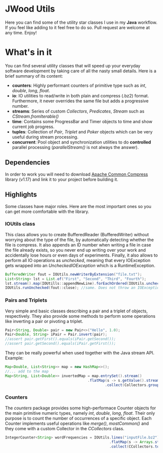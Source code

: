 # JWood Utils
Here you can find some of the utility star classes I use in my **Java** workflow. If you feel like adding to it feel free to do so. Pull request are welcome at any time. Enjoy!

# What's in it
You can find several utility classes that will speed up your everyday software development by taking care of all the nasty small details.
Here is a brief summary of its content:
- **counters**: Highly performant counters of primitive type such as *int*, *double*, *long*, *float*.
- **io**: IO utilities to read/write in both plain and compress (.bz2) format. Furthermore, it never overrides the same file but adds a progressive number.
- **streams**: Series of custom *Collectors*, *Predicates*, *Stream* such as *CStream.fromIterable()*
- **time**: Contains some ProgressBar and Timer objects to time and show current job progress.
- **tuples**: Collection of *Pair*, *Triplet* and *Poker* objects which can be very useful during stream processing.
- **concurrent**: Pool object and synchronization utilities to do **controlled** parallel processing (*parallelStream()* is not always the answer).


## Dependencies
In order to work you will need to download [Apache Common Compress](https://commons.apache.org/proper/commons-compress/) library (v1.17) and link it to your project before building it.


## Highlights
Some classes have major roles. Here are the most important ones so you can get more comfortable with the library.

### IOUtils class
This class allows you to create BufferedReader (BufferedWriter) without worrying about the type of the file, by automatically detecting whether the file is compress.
It also appends an ID number when writing a file in case the file already exists, so you never end up writing over your work and accidentally lose hours or even days of experiments.
Finally, it also allows to perform all IO operations as *unchecked*, meaning that every IOException gets wrapped into an *UncheckedIOException* which is a RuntimeException.

```Java
BufferedWriter fout = IOUtils.newWriterByExtension("file.txt");
List<String> lst = List.of("First", "Second", "Third", "Fourth");
lst.stream().map(IOUtills::appendNewLine).forEachOrdered(IOUtils.uncheckConsumer(fout::append)); //no IOException.
IOUtils.runUnchecked(fout::close); //same. Does not throw an IOException.
```

### Pairs and Triplets
Very simple and basic classes describing a pair and a triplet of objects, respectively. They also provide some methods to perform some operations like inverting a pair or pivoting a triplet.
```Java
Pair<String, Double> pair = new Pair<>("Hello", 1.0);
Pair<Double, String> iPair = Pair.invert(pair);
//assert pair.getFirst().equals(iPair.getSecond());
//assert pair.getSecond().equals(iPair.getFirst());
```

They can be really powerful when used together with the Java stream API.
Example:
```Java
Map<Double, List<String>> map = new HashMap<>();
//... add to the map
Map<String, List<Double>> invertedMap = map.entrySet().stream()
                                      .flatMap(s -> s.getValue().stream().map( t -> new Pair<>(s.getKey(), t)))
				                              .collect(Collectors.groupingBy(Pair::getSecond, Collectors.mapping(Pair::getFirst, Collectors.toList())));
```

### Counters
The *counters* package provides some high-performace Counter objects for the main primitive numeric types, namely *int*, *double*, *long*, *float*.
Their only purpose is to count the number of occurrences of a specific object. Each Counter implements useful operations like *merge()*, *mostCommon()* and they come with a custom Collector in the *CCollectors* class.
```Java
IntegerCounter<String> wordFrequencies = IOUtils.lines("inputFile.bz2")
                                                .flatMap(s -> Arrays.stream(s.split("\\s+")))
                                                .collect(CCollectors.toIntegerCounter());
```
